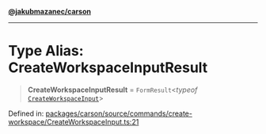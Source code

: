 [**@jakubmazanec/carson**](../README.md)

---

# Type Alias: CreateWorkspaceInputResult

> **CreateWorkspaceInputResult** = `FormResult`\<_typeof_
> [`CreateWorkspaceInput`](../variables/CreateWorkspaceInput.md)\>

Defined in:
[packages/carson/source/commands/create-workspace/CreateWorkspaceInput.ts:21](https://github.com/jakubmazanec/tools/blob/6fe16df773d5da14c29261ea934e72b3f99fabb7/packages/carson/source/commands/create-workspace/CreateWorkspaceInput.ts#L21)
